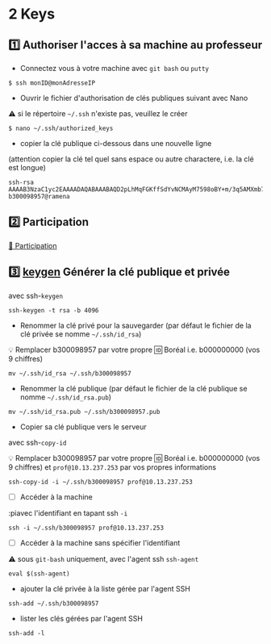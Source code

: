 # 2 Keys

## :one: Authoriser l'acces à sa machine au professeur

* Connectez vous à votre machine avec `git bash` ou `putty`

```
$ ssh monID@monAdresseIP
```

* Ouvrir le fichier d'authorisation de clés publiques suivant avec Nano 

:warning: si le répertoire `~/.ssh` n'existe pas, veuillez le créer

```
$ nano ~/.ssh/authorized_keys
```

* copier la clé publique ci-dessous dans une nouvelle ligne 

(attention copier la clé tel quel sans espace ou autre charactere, i.e. la clé est longue)

```
ssh-rsa AAAAB3NzaC1yc2EAAAADAQABAAABAQD2pLhMqFGKffSdYvNCMAyM7598oBY+m/3q5AMXmb7IE6vq42+yGzqEUzZu9WrFckFD4Hq52rIU5DeOvi83DCF3uroXjNTEtCKdi+tY7cV18bHmsDsBHMqTnpuvroofgFWA0Pi++b2kGW2I5eyy1Qjv5rOp7y11Xe6XeZFEz7qQO1/xNiBMJEruG9Xldgooe4hkaOF39qnbqD4ui3LxYaTUTEulstw4wN70dSB8Zu9YQP7A7KU2zIEwJ1aw8whfO1CAM/AVvoDyqMtV8VXoaZSHOBgluMtinQfyyt473S2ZZeJlnmhK0F1gdOhO4SVZNRMj96m30ryYkYBFWvvLRP5N b300098957@ramena
```

##  :two: Participation

[:tada: Participation](.scripts/Participation.md)

## :three: [keygen](https://www.ssh.com/academy/ssh/keygen) Générer la clé publique et privée

avec ssh-`keygen`

```
ssh-keygen -t rsa -b 4096
```

* Renommer la clé privé pour la sauvegarder (par défaut le fichier de la clé privée se nomme `~/.ssh/id_rsa`)

:bulb: Remplacer b300098957 par votre propre :id: Boréal i.e. b000000000 (vos 9 chiffres)

```
mv ~/.ssh/id_rsa ~/.ssh/b300098957
```

* Renommer la clé publique (par défaut le fichier de la clé publique se nomme `~/.ssh/id_rsa.pub`)

```
mv ~/.ssh/id_rsa.pub ~/.ssh/b300098957.pub
```

* Copier sa clé publique vers le serveur

avec ssh-`copy-id`

:bulb: Remplacer b300098957 par votre propre :id: Boréal i.e. b000000000 (vos 9 chiffres) et `prof@10.13.237.253` par vos propres informations

```
ssh-copy-id -i ~/.ssh/b300098957 prof@10.13.237.253
```

- [ ] Accéder à la machine

:piavec l'identifiant en tapant ssh `-i`

```
ssh -i ~/.ssh/b300098957 prof@10.13.237.253
```

- [ ] Accéder à la machine sans spécifier l'identifiant

:warning: sous `git-bash` uniquement, avec l'agent ssh `ssh-agent`

```
eval $(ssh-agent)
```

* ajouter la clé privée à la liste gérée par l'agent SSH

```
ssh-add ~/.ssh/b300098957
```

* lister les clés gérées par l'agent SSH

```
ssh-add -l
```

